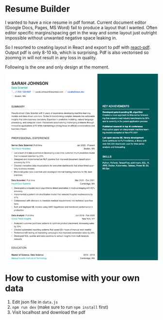 # Resume Builder

I wanted to have a nice resume in pdf format. Current document editor (Google Docs, Pages, MS Word) fail to produce a layout that I wanted. Often editor specific margins/spacing get in the way and some layout just outright impossible without unwanted negative space leaking in.

So I resorted to creating layout in React and export to pdf with [react-pdf](https://react-pdf.org). Output pdf is only 8-10 kb, which is surprising. Pdf is also vectorised so zoomng in will not result in any loss in quality.

Following is the one and only design at the moment.

![Screenshot of resume](./resume.png)

# How to customise with your own data

1. Edit json file in `data.js`
2. `npm run dev` (make sure to run `npm install` first)
3. Visit localhost and download the pdf
